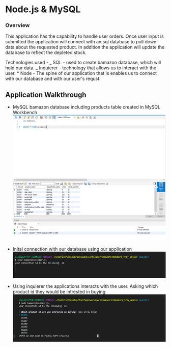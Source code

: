 # Node.js & MySQL

### Overview

This application has the capability to handle user orders. Once user input is submitted the application will connect with an sql database to pull down data about the requested product. In addition the application will update the database to reflect the depleted stock.

Technologies used -
_ SQL - used to create bamazon database, which will hold our data.
_ Inquierer - technology that allows us to interact with the user. \* Node - The spine of our application that is enables us to connect with our database and with our user's requst.

## Application Walkthrough

- MySQL bamazon database including products table created in MySQL Workbench
  <img src="assets/images/bamazon_img1.PNG">  

- Inital connection with our database using our application
  <img src="assets/images/bamazon_img2.PNG">

- Using inquierer the applications interacts with the user. Asking which product id they would be intrested in buying
  <img src="assets/images/bamazon_img3.PNG">
